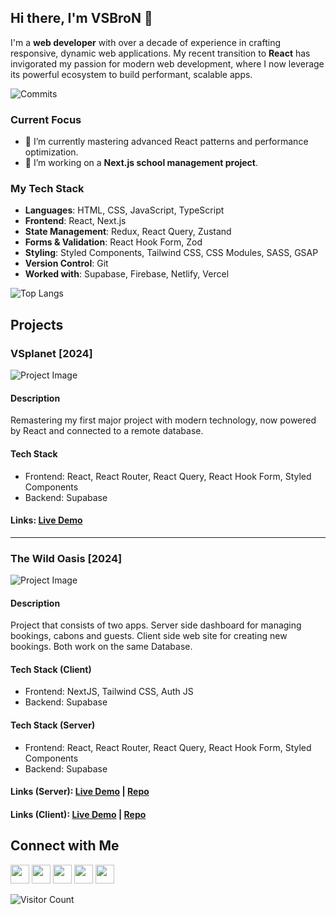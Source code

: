 ## Hi there, I'm VSBroN 👋

I'm a **web developer** with over a decade of experience in crafting responsive, dynamic web applications. My recent transition to **React** has invigorated my passion for modern web development, where I now leverage its powerful ecosystem to build performant, scalable apps.

![Commits](https://github-profile-trophy.vercel.app/?username=vsbron&title=Commit&theme=tokyonight)

### Current Focus
- 🌱 I’m currently mastering advanced React patterns and performance optimization.
- 🔭 I’m working on a **Next.js school management project**.

### My Tech Stack
- **Languages**: HTML, CSS, JavaScript, TypeScript
- **Frontend**: React, Next.js
- **State Management**: Redux, React Query, Zustand
- **Forms & Validation**: React Hook Form, Zod
- **Styling**: Styled Components, Tailwind CSS, CSS Modules, SASS, GSAP
- **Version Control**: Git
- **Worked with**: Supabase, Firebase, Netlify, Vercel

![Top Langs](https://github-readme-stats.vercel.app/api/top-langs/?username=vsbron&layout=compact&theme=gotham)

## Projects 

### VSplanet [2024]
![Project Image](https://i.ibb.co/R3Ct5JP/vsplanet-preview.png)
#### Description
Remastering my first major project with modern technology, now powered by React and connected to a remote database.

#### Tech Stack
- Frontend: React, React Router, React Query, React Hook Form, Styled Components
- Backend: Supabase

#### Links: [Live Demo](https://vsplanet.netlify.app)
---------------------------------------
### The Wild Oasis [2024]
![Project Image](https://i.ibb.co/ssNB3nB/the-wild-oasis-preview.png)

#### Description
Project that consists of two apps. Server side dashboard for managing bookings, cabons and guests. Client side web site for creating new bookings. Both work on the same Database.

#### Tech Stack (Client)
- Frontend: NextJS, Tailwind CSS, Auth JS
- Backend: Supabase

#### Tech Stack (Server)
- Frontend: React, React Router, React Query, React Hook Form, Styled Components
- Backend: Supabase

#### Links (Server): [Live Demo](https://vsbron-course-react2024-wild-oasis.vercel.app/) | [Repo](https://github.com/vsbron/course-react2024-the-wild-oasis)
#### Links (Client): [Live Demo](https://vsbron-course-nextjs2024-wild-oasis.vercel.app/) | [Repo](https://github.com/vsbron/course-nextJs2024-the-wild-oasis)

## Connect with Me
<p align="left">
  <a href="https://discord.com/users/vsbron"><img src="https://i.ibb.co/880xJx1/discord.png" height="30" width="30" /></a>
  <a href="https://instagram.com/vsbron"><img src="https://i.ibb.co/BzLPXmL/instagram.png" height="30" width="30" /></a>
  <a href="https://www.linkedin.com/in/vsbron/"><img src="https://i.ibb.co/94wr4Lc/linkedin.png" height="30" width="30" /></a>
  <a href="https://www.reddit.com/user/VSBroN/"><img src="https://i.ibb.co/wS5xmPv/reddit.png" height="30" width="30" /></a>
  <a href="https://t.me/vsbron"><img src="https://i.ibb.co/4S4g8D5/telegram.png" height="30" width="30" /></a>
</p>

![Visitor Count](https://komarev.com/ghpvc/?username=vsbron&color=blue)
